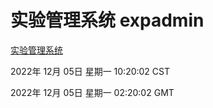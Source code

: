 # 实验管理系统 expadmin
[实验管理系统](http://59.174.11.98:56808/expadmin-782313d2-e1b1-4ea7-932e-3a55e6a1a4d0/)

2022年 12月 05日 星期一 10:20:02 CST

2022年 12月 05日 星期一 02:20:02 GMT
